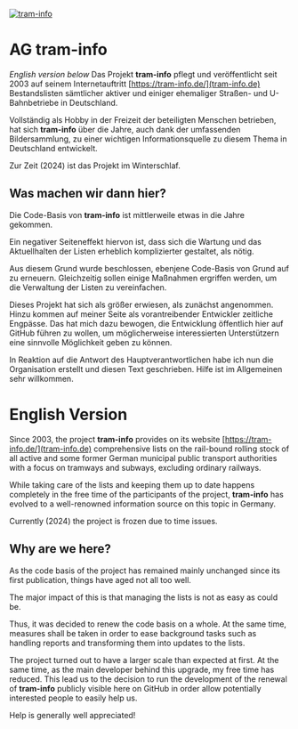 [![tram-info](https://tram-info.de/logo12.png)](https://tram-info.de)
# AG tram-info
*English version below*
Das Projekt **tram-info** pflegt und veröffentlicht seit 2003 auf seinem Internetauftritt [https://tram-info.de/](tram-info.de) Bestandslisten sämtlicher aktiver und einiger ehemaliger Straßen- und U-Bahnbetriebe in Deutschland.

Vollständig als Hobby in der Freizeit der beteiligten Menschen betrieben, hat sich **tram-info** über die Jahre, auch dank der umfassenden Bildersammlung, zu einer wichtigen Informationsquelle zu diesem Thema in Deutschland entwickelt.

Zur Zeit (2024) ist das Projekt im Winterschlaf.

## Was machen wir dann hier?
Die Code-Basis von **tram-info** ist mittlerweile etwas in die Jahre gekommen.

Ein negativer Seiteneffekt hiervon ist, dass sich die Wartung und das Aktuellhalten der Listen erheblich komplizierter gestaltet, als nötig.

Aus diesem Grund wurde beschlossen, ebenjene Code-Basis von Grund auf zu erneuern.
Gleichzeitig sollen einige Maßnahmen ergriffen werden, um die Verwaltung der Listen zu vereinfachen.

Dieses Projekt hat sich als größer erwiesen, als zunächst angenommen.
Hinzu kommen auf meiner Seite als vorantreibender Entwickler zeitliche Engpässe.
Das hat mich dazu bewogen, die Entwicklung öffentlich hier auf GitHub führen zu wollen, um möglicherweise interessierten Unterstützern eine sinnvolle Möglichkeit geben zu können.

In Reaktion auf die Antwort des Hauptverantwortlichen habe ich nun die Organisation erstellt und diesen Text geschrieben.
Hilfe ist im Allgemeinen sehr willkommen.

# English Version
Since 2003, the project **tram-info** provides on its website [https://tram-info.de/](tram-info.de) comprehensive lists on the rail-bound rolling stock of all active and some former German municipal public transport authorities with a focus on tramways and subways, excluding ordinary railways.

While taking care of the lists and keeping them up to date happens completely in the free time of the participants of the project, **tram-info** has evolved to a well-renowned information source on this topic in Germany.

Currently (2024) the project is frozen due to time issues.

## Why are we here?
As the code basis of the project has remained mainly unchanged since its first publication, things have aged not all too well.

The major impact of this is that managing the lists is not as easy as could be.

Thus, it was decided to renew the code basis on a whole.
At the same time, measures shall be taken in order to ease background tasks such as handling reports and transforming them into updates to the lists.

The project turned out to have a larger scale than expected at first.
At the same time, as the main developer behind this upgrade, my free time has reduced.
This lead us to the decision to run the development of the renewal of **tram-info** publicly visible here on GitHub in order allow potentially interested people to easily help us.

Help is generally well appreciated!

